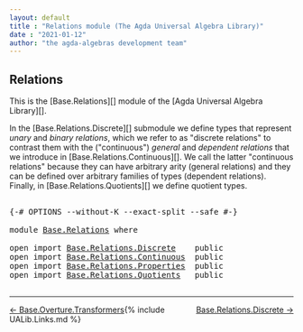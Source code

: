 ```yaml
---
layout: default
title : "Relations module (The Agda Universal Algebra Library)"
date : "2021-01-12"
author: "the agda-algebras development team"
---
```


## <a id="relations">Relations</a>

This is the [Base.Relations][] module of the [Agda Universal Algebra Library][].

In the [Base.Relations.Discrete][] submodule we define types that represent *unary* and *binary relations*, which we refer to as "discrete relations" to contrast them with the ("continuous") *general* and *dependent relations* that we introduce in [Base.Relations.Continuous][]. We call the latter "continuous relations" because they can have arbitrary arity (general relations) and they can be defined over arbitrary families of types (dependent relations).
Finally, in [Base.Relations.Quotients][] we define quotient types.

<pre class="Agda">

<a id="814" class="Symbol">{-#</a> <a id="818" class="Keyword">OPTIONS</a> <a id="826" class="Pragma">--without-K</a> <a id="838" class="Pragma">--exact-split</a> <a id="852" class="Pragma">--safe</a> <a id="859" class="Symbol">#-}</a>

<a id="864" class="Keyword">module</a> <a id="871" href="Base.Relations.html" class="Module">Base.Relations</a> <a id="886" class="Keyword">where</a>

<a id="893" class="Keyword">open</a> <a id="898" class="Keyword">import</a> <a id="905" href="Base.Relations.Discrete.html" class="Module">Base.Relations.Discrete</a>    <a id="932" class="Keyword">public</a>
<a id="939" class="Keyword">open</a> <a id="944" class="Keyword">import</a> <a id="951" href="Base.Relations.Continuous.html" class="Module">Base.Relations.Continuous</a>  <a id="978" class="Keyword">public</a>
<a id="985" class="Keyword">open</a> <a id="990" class="Keyword">import</a> <a id="997" href="Base.Relations.Properties.html" class="Module">Base.Relations.Properties</a>  <a id="1024" class="Keyword">public</a>
<a id="1031" class="Keyword">open</a> <a id="1036" class="Keyword">import</a> <a id="1043" href="Base.Relations.Quotients.html" class="Module">Base.Relations.Quotients</a>   <a id="1070" class="Keyword">public</a>

</pre>

-------------------------------------

<span style="float:left;">[← Base.Overture.Transformers](Base.Overture.Transformers.html)</span>
<span style="float:right;">[Base.Relations.Discrete →](Base.Relations.Discrete.html)</span>

{% include UALib.Links.md %}
